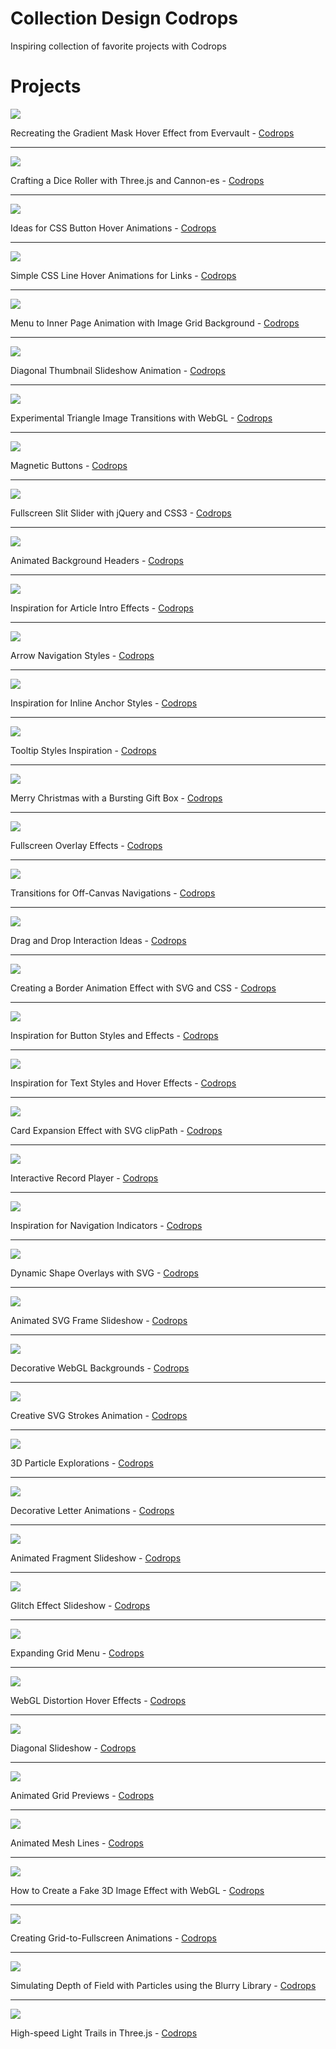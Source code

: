 # Collection Design Codrops
Inspiring collection of favorite projects with Codrops

# Projects

![](https://i7x7p5b7.stackpathcdn.com/codrops/wp-content/uploads/2023/05/gradientmask.jpg?x64204)

Recreating the Gradient Mask Hover Effect from Evervault - [Codrops](https://tympanus.net/codrops/2023/05/17/recreating-the-gradient-mask-hover-effect-from-evervault/)

---

![](https://i7x7p5b7.stackpathcdn.com/codrops/wp-content/uploads/2023/01/diceroller-1.jpg)

Crafting a Dice Roller with Three.js and Cannon-es - [Codrops](https://tympanus.net/codrops/2023/01/25/crafting-a-dice-roller-with-three-js-and-cannon-es/)

---

![](https://i7x7p5b7.stackpathcdn.com/codrops/wp-content/uploads/2021/02/buttonstyles.jpg)

Ideas for CSS Button Hover Animations - [Codrops](https://tympanus.net/codrops/2021/02/17/ideas-for-css-button-hover-animations/?utm_source=feedburner&utm_medium=feed&utm_campaign=Feed%3A+tympanus+%28Codrops%29)

---

![](https://i7x7p5b7.stackpathcdn.com/codrops/wp-content/uploads/2021/02/LineHover_featured.jpg)

Simple CSS Line Hover Animations for Links - [Codrops](https://tympanus.net/codrops/2021/02/10/simple-css-line-hover-animations-for-links/?utm_source=feedburner&utm_medium=feed&utm_campaign=Feed%3A+tympanus+%28Codrops%29)

---

![](https://i7x7p5b7.stackpathcdn.com/codrops/wp-content/uploads/2020/09/MenuToGrid_featured.jpg?x64204)

Menu to Inner Page Animation with Image Grid Background - [Codrops](https://tympanus.net/codrops/2020/09/16/menu-to-inner-page-animation-with-image-grid-background/?utm_source=feedburner&utm_medium=feed&utm_campaign=Feed%3A+tympanus+%28Codrops%29)

---

![](https://i7x7p5b7.stackpathcdn.com/codrops/wp-content/uploads/2020/09/DiagonalThumbnailsSlideshow_featured.jpg?x64204)

Diagonal Thumbnail Slideshow Animation - [Codrops](https://tympanus.net/codrops/2020/09/01/diagonal-thumbnail-slideshow-animation/?utm_source=feedburner&utm_medium=feed&utm_campaign=Feed%3A+tympanus+%28Codrops%29)

---

![](https://i7x7p5b7.stackpathcdn.com/codrops/wp-content/uploads/2020/08/Triangles_Featured.jpg?x64204)

Experimental Triangle Image Transitions with WebGL - [Codrops](https://tympanus.net/codrops/2020/08/27/experimental-triangle-image-transitions-with-webgl/?utm_source=feedburner&utm_medium=feed&utm_campaign=Feed%3A+tympanus+%28Codrops%29)

---

![](https://i7x7p5b7.stackpathcdn.com/codrops/wp-content/uploads/2020/08/Buttons_featured.png?x64204)

Magnetic Buttons - [Codrops](https://tympanus.net/codrops/2020/08/05/magnetic-buttons/?utm_source=feedburner&utm_medium=feed&utm_campaign=Feed%3A+tympanus+%28Codrops%29)

---

![](https://i7x7p5b7.stackpathcdn.com/codrops/wp-content/uploads/2012/06/SlitSlider.jpg?x64204)

Fullscreen Slit Slider with jQuery and CSS3 - [Codrops](https://tympanus.net/codrops/2012/06/05/fullscreen-slit-slider-with-jquery-and-css3/)

---

![](https://i7x7p5b7.stackpathcdn.com/codrops/wp-content/uploads/2014/09/AnimatedHeaderBackgrounds.png?x64204)

Animated Background Headers - [Codrops](https://tympanus.net/codrops/2014/09/23/animated-background-headers/)

---

![](https://codropspz-tympanus.netdna-ssl.com/codrops/wp-content/uploads/2014/05/ArticleIntroEffects.png)

Inspiration for Article Intro Effects - [Codrops](https://tympanus.net/codrops/2014/05/22/inspiration-for-article-intro-effects/)

---

![](https://i7x7p5b7.stackpathcdn.com/codrops/wp-content/uploads/2014/05/ArrowNavigationEffects.png?x64204)

Arrow Navigation Styles - [Codrops](https://tympanus.net/codrops/2014/05/28/arrow-navigation-styles/)

---

![](https://i7x7p5b7.stackpathcdn.com/codrops/wp-content/uploads/2014/06/InlineLinkStyles.png?x64204)

Inspiration for Inline Anchor Styles - [Codrops](https://tympanus.net/codrops/2014/06/04/inspiration-for-inline-anchor-styles/)

---

![](https://i7x7p5b7.stackpathcdn.com/codrops/wp-content/uploads/2014/10/TooltipStylesInspiration.png?x64204)

Tooltip Styles Inspiration - [Codrops](https://tympanus.net/codrops/2014/10/07/tooltip-styles-inspiration/)

---

![](https://i7x7p5b7.stackpathcdn.com/codrops/wp-content/uploads/2013/12/MerryChristmasCodrops_Main.png?x64204)

Merry Christmas with a Bursting Gift Box - [Codrops](https://tympanus.net/codrops/2013/12/24/merry-christmas-with-a-bursting-gift-box/)

---

![](https://i7x7p5b7.stackpathcdn.com/codrops/wp-content/uploads/2014/02/FullscreenOverlayStyles.jpg?x64204)

Fullscreen Overlay Effects - [Codrops](https://tympanus.net/codrops/2014/02/06/fullscreen-overlay-effects/)

---

![](https://i7x7p5b7.stackpathcdn.com/codrops/wp-content/uploads/2013/08/sidebartransitions.png?x64204)

Transitions for Off-Canvas Navigations - [Codrops](https://tympanus.net/codrops/2013/08/28/transitions-for-off-canvas-navigations/)

---

![](https://i7x7p5b7.stackpathcdn.com/codrops/wp-content/uploads/2014/11/DragDropInteractions.png?x64204)

Drag and Drop Interaction Ideas - [Codrops](https://tympanus.net/codrops/2014/11/11/drag-and-drop-interaction-ideas/)

---

![](https://i7x7p5b7.stackpathcdn.com/codrops/wp-content/uploads/2014/02/BorderAnimationSVG.png?x64204)

Creating a Border Animation Effect with SVG and CSS - [Codrops](https://tympanus.net/codrops/2014/02/26/creating-a-border-animation-effect-with-svg-and-css/)

---

![](https://i7x7p5b7.stackpathcdn.com/codrops/wp-content/uploads/2015/02/ButtonStylesInspiration.png?x64204)

Inspiration for Button Styles and Effects - [Codrops](https://tympanus.net/codrops/2015/02/26/inspiration-button-styles-effects/)

---

![](https://i7x7p5b7.stackpathcdn.com/codrops/wp-content/uploads/2015/05/LinkStylesHoverEffects.jpg?x64204)

Inspiration for Text Styles and Hover Effects - [Codrops](https://tympanus.net/codrops/2015/05/13/inspiration-for-text-styles-and-hover-effects/)

---

![](https://i7x7p5b7.stackpathcdn.com/codrops/wp-content/uploads/2015/06/CardExpansion.jpg?x64204)

Card Expansion Effect with SVG clipPath - [Codrops](https://tympanus.net/codrops/2015/06/18/card-expansion-effect-svg-clippath/)

---

![](https://i7x7p5b7.stackpathcdn.com/codrops/wp-content/uploads/2016/06/InteractiveRecordPlayer_800x600.jpg?x64204)

Interactive Record Player - [Codrops](https://tympanus.net/codrops/2016/06/15/interactive-record-player/)

---

![](https://i7x7p5b7.stackpathcdn.com/codrops/wp-content/uploads/2016/09/NavigationIndicators_800x600.jpg?x64204)

Inspiration for Navigation Indicators - [Codrops](https://tympanus.net/codrops/2016/09/02/inspiration-navigation-indicators/)

---

![](https://i7x7p5b7.stackpathcdn.com/codrops/wp-content/uploads/2017/10/ShapeOverlays.png?x64204)

Dynamic Shape Overlays with SVG - [Codrops](https://tympanus.net/codrops/2017/10/17/dynamic-shape-overlays-with-svg/)

---

![](https://i7x7p5b7.stackpathcdn.com/codrops/wp-content/uploads/2017/11/AnimatedFrameSlideshow_Featured.jpg?x64204)

Animated SVG Frame Slideshow - [Codrops](https://tympanus.net/codrops/2017/11/15/animated-svg-frame-slideshow/)

---

![](https://i7x7p5b7.stackpathcdn.com/codrops/wp-content/uploads/2017/11/DecorativeWebGLBackgrounds_Featured.jpg?x64204)

Decorative WebGL Backgrounds - [Codrops](https://tympanus.net/codrops/2017/11/28/decorative-webgl-backgrounds/)

---

![](https://i7x7p5b7.stackpathcdn.com/codrops/wp-content/uploads/2017/12/AnimatedStrokes.png?x64204)

Creative SVG Strokes Animation - [Codrops](https://tympanus.net/codrops/2017/12/05/creative-svg-strokes-animation/)

---

![](https://i7x7p5b7.stackpathcdn.com/codrops/wp-content/uploads/2017/12/3dparticleexplorations.jpg?x64204)

3D Particle Explorations - [Codrops](https://tympanus.net/codrops/2017/12/12/3d-particle-explorations/)

---

![](https://i7x7p5b7.stackpathcdn.com/codrops/wp-content/uploads/2018/01/DecorativeLetterEffects_featured.jpg?x64204)

Decorative Letter Animations - [Codrops](https://tympanus.net/codrops/2018/01/10/decorative-letter-animations/)

---

![](https://i7x7p5b7.stackpathcdn.com/codrops/wp-content/uploads/2018/02/PiecesSlider.jpg?x64204)

Animated Fragment Slideshow - [Codrops](https://tympanus.net/codrops/2018/02/21/animated-fragment-slideshow/)

---

![](https://i7x7p5b7.stackpathcdn.com/codrops/wp-content/uploads/2018/03/GlitchSlideshow_featured.jpg?x64204)

Glitch Effect Slideshow - [Codrops](https://tympanus.net/codrops/2018/03/13/glitch-effect-slideshow/)

---

![](https://i7x7p5b7.stackpathcdn.com/codrops/wp-content/uploads/2018/03/GridMenu_featured.jpg?x64204)

Expanding Grid Menu - [Codrops](https://tympanus.net/codrops/2018/03/28/grid-menu/)

---

![](https://i7x7p5b7.stackpathcdn.com/codrops/wp-content/uploads/2018/04/DistortionHoverEffect.jpg?x64204)

WebGL Distortion Hover Effects - [Codrops](https://tympanus.net/codrops/2018/04/10/webgl-distortion-hover-effects/)

---

![](https://i7x7p5b7.stackpathcdn.com/codrops/wp-content/uploads/2018/08/DiagonalSlideshow.jpg?x64204)

Diagonal Slideshow - [Codrops](https://tympanus.net/codrops/2018/08/28/diagonal-slideshow/)

---

![](https://i7x7p5b7.stackpathcdn.com/codrops/wp-content/uploads/2018/10/Animated-Grids-Layout_Featured.jpg?x64204)

Animated Grid Previews - [Codrops](https://tympanus.net/codrops/2018/10/31/animated-grids-layout/)

---

![](https://i7x7p5b7.stackpathcdn.com/codrops/wp-content/uploads/2019/01/MeshLines_Featured-2.jpg?x64204)

Animated Mesh Lines - [Codrops](https://tympanus.net/codrops/2019/01/08/animated-mesh-lines/)

---

![](https://i7x7p5b7.stackpathcdn.com/codrops/wp-content/uploads/2019/02/Fake3dEffect_featured.jpg?x64204)

How to Create a Fake 3D Image Effect with WebGL - [Codrops](https://tympanus.net/codrops/2019/02/20/how-to-create-a-fake-3d-image-effect-with-webgl/)

---

![](https://i7x7p5b7.stackpathcdn.com/codrops/wp-content/uploads/2019/05/GridToFullscreen_featured.jpg?x64204)

Creating Grid-to-Fullscreen Animations - [Codrops](https://tympanus.net/codrops/2019/05/22/creating-grid-to-fullscreen-animations-with-three-js/)

---

![](https://i7x7p5b7.stackpathcdn.com/codrops/wp-content/uploads/2019/10/Blurry_featured.jpg?x64204)

Simulating Depth of Field with Particles using the Blurry Library - [Codrops](https://tympanus.net/codrops/2019/10/01/simulating-depth-of-field-with-particles-using-the-blurry-library/)

---

![](https://i7x7p5b7.stackpathcdn.com/codrops/wp-content/uploads/2019/11/LightTrails_featured.jpg?x64204)

High-speed Light Trails in Three.js - [Codrops](https://tympanus.net/codrops/2019/11/13/high-speed-light-trails-in-three-js/)
